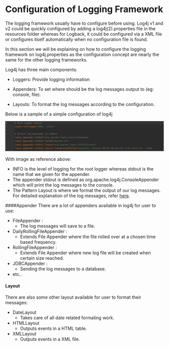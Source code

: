 # Configuration of Logging Framework

The logging framework usually have to configure before using. Log4j v1 and v2 could be quickly configured by adding
a log4j(2).properties file in the resources folder whereas for Logback, it could be configured via a XML file or configures itself automatically when no configuration file is found.

In this section we will be explaining on how to configure the logging framework on log4j.properties as the configuration concept 
are nearly the same for the other logging frameworks.

Log4j has three main components:

- Loggers: Provide logging information 

- Appenders: To set where should be the log messages output to (eg: console, file).

- Layouts: To format the log messages according to the configuration.

Below is a sample of a simple configuration of log4j

<p align="center">
   <img src="metadata/0.png">
 </p> 

With image as reference above:
- INFO is the level of logging for the root logger whereas 
stdout is the name that we given for the appender.
- The appender stdout is defined as org.apache.log4j.ConsoleAppender which will
print the log messages to the console.
- The Pattern Layout is where we format the output of our log messages. For detailed
explanation of the log messages, refer [here](https://logging.apache.org/log4j/1.2/apidocs/org/apache/log4j/PatternLayout.html).

####Appender 
There are a lot of appenders available in log4j for user to use:

- FileAppender : 
    - The log messages will save to a file.
- DailyRollingFileAppender : 
    - Extends File Appender where the file rolled over at a chosen time based frequency.
- RollingFileAppender :
    - Extends File Appender where new log file will be created when certain size reached.
- JDBCAppender :
    - Sending the log messages to a database.
- etc..

#### Layout
There are also some other layout available for user to format their messages:
- DateLayout
    - Takes care of all date related formating work.
- HTMLLayout
    - Outputs events in a HTML table.
- XMLLayout
    - Outputs events in a XML file.


